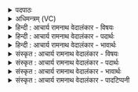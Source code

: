 <details><summary>पदपाठः</summary>

सो꣡मः꣢꣯। पू꣣षा꣢। च꣣। चेततुः। वि꣡श्वा꣢꣯साम्। सु꣣क्षितीना꣢म्। सु꣣। क्षितीना꣢म्। दे꣣वत्रा꣢। र꣣थ्योः꣢꣯। हि꣣ता꣢। १५४।
</details>

<details><summary>अधिमन्त्रम् (VC)</summary>

- इन्द्रः
- शुनःशेप आजीगर्तिः, वामदेवो वा
- गायत्री
- षड्जः
- ऐन्द्रं काण्डम्
</details>

<details><summary>हिन्दी : आचार्य रामनाथ वेदालंकार - विषयः</summary>

अगले मन्त्र में सोम और पूषा के गुण-कर्मों के वर्णन द्वारा इन्द्र परमेश्वर की महिमा प्रकट की गयी है।
</details>

<details><summary>हिन्दी : आचार्य रामनाथ वेदालंकार - पदार्थः</summary>

पदार्थान्वयभाषाः -  (सोमः पूषा च) चन्द्रमा और सूर्य अथवा मन और आत्मा (विश्वासाम् सुक्षितीनाम्) सब उत्कृष्ट प्रजाओं का (चेततुः) उपकार करना जानते हैं, वे (देवत्रा) विद्वज्जनों में (रथ्योः) रथारुढों के समान उन्नति के लिए प्रयत्नशील गुरु-शिष्य, माता-पिता, पिता-पुत्र, पत्नी-यजमान, स्त्री-पुरुष, शास्य-शासक आदि के (हिता) हितकारी होते हैं ॥१०॥
</details>

<details><summary>हिन्दी : आचार्य रामनाथ वेदालंकार - भावार्थः</summary>

भावार्थभाषाः -  इन्द्र नामक परमेश्वर की ही यह महिमा है कि उसकी रची हुई सृष्टि में सौम्य चन्द्रमा और तैजस सूर्य तथा मानव शरीर में सौम्य मन और तैजस आत्मा दोनों प्राण आदि के प्रदान द्वारा सब प्रजाओं का उपकार करते हैं। जैसे रथारूढ़ रथस्वामी और सारथि अथवा रानी और राजा क्रमशः मार्ग को पार करते चलते हैं, वैसे ही जो भी गुरु-शिष्य, माता-पिता, पिता-पुत्र, पत्नी-यजमान, स्त्री-पुरुष, शास्य-शासक आदि उन्नति के लिए प्रयत्न करते हैं, उनके लिए पूर्वोक्त दोनों चन्द्र-सूर्य और मन-आत्मा परम हितकारी होते हैं ॥१०॥ इस दशति में इन्द्र और इन्द्र द्वारा रचित भूमि, गाय, वेदवाणी, चन्द्र, सूर्य आदि का महत्त्व वर्णित होने से और इन्द्र के पास से ऋत की मेधा की प्राप्ति का वर्णन होने से इस दशति के विषय की पूर्व दशति के विषय के साथ सङ्गति है, यह जानना चाहिए ॥ द्वितीय—प्रपाठक में द्वितीय—अर्ध की प्रथमः—दशति समाप्त ॥ द्वितीय—अध्याय में चतुर्थ खण्ड समाप्त ॥
</details>

<details><summary>संस्कृत : आचार्य रामनाथ वेदालंकार - विषयः</summary>

अथ सोमस्य पूष्णश्च गुणकर्मवर्णनमुखेनेन्द्रस्य महिमानमाचष्टे।
</details>

<details><summary>संस्कृत : आचार्य रामनाथ वेदालंकार - पदार्थः</summary>

पदार्थान्वयभाषाः -  (सोमः पूषा च) सौम्यश्चन्द्रः पोषकः सूर्यश्च, यद्वा चान्द्रमसं मनः सौरः आत्मा च (विश्वासाम् सुक्षितीनाम्) सर्वासां सुप्रजानाम्, सर्वाः सुप्रजा इत्यर्थः। क्षितय इति मनुष्यनाम। निघं० २।३। द्वितीयार्थे षष्ठी। (चेततुः) उपकर्तुं जानीतः। चिती संज्ञाने, लडर्थे लिट्, द्वित्वाभावश्छान्दसः। तौ (देवत्रा) देवेषु विद्वत्सु। देवशब्दात् देवमनुष्य०। अ० ५।४।५६ इति सप्तम्यर्थे त्रा प्रत्ययः। (रथ्योः१) रथारूढयोरिव उन्नत्यै प्रयतमानयोः गुरुशिष्ययोः, मातापित्रोः, पितापुत्रयोः, पत्नीयजमानयोः, स्त्रीपुरुषयोः, शास्यशासकयोः (हिता) हितौ हितकारिणौ भवतः। अत्र सुपां सुलुक्०। अ० ७।१।३९ इति प्रथमाद्विवचनस्याकारः ॥१०॥
</details>

<details><summary>संस्कृत : आचार्य रामनाथ वेदालंकार - भावार्थः</summary>

भावार्थभाषाः -  इन्द्राख्यस्य परमेश्वरस्यैवायं महिमा यत् तद्रचितायां सृष्टौ सौम्यश्चन्द्रमास्तैजसः सूर्यश्च, मानवशरीरे च सौम्यं मनस्तैजस आत्मा च उभावपि प्राणादिप्रदानेन सर्वाः प्रजा उपकुरुतः। यथा रथारूढी रथस्वामी सारथिश्च यद्वा राज्ञी राजा च क्रमशोऽध्वानं लङ्घयतस्तथैव यावपि गुरुशिष्यौ वा मातापितरौ वा पितापुत्रौ वा पत्नीयजमानौ वा स्त्रीपुरुषौ वा शास्यशासकौ वा समुत्कर्षाय प्रयतमानौ भवतस्तयोः कृते तौ परमहितावहौ सम्पद्येते ॥१०॥ अत्रेन्द्रस्य तद्रचितानां भूमिधेनुवेदवाक्चन्द्रसूर्यादीनां च महत्त्ववर्णनात्, इन्द्रस्य सकाशाद् ऋतस्य मेधायाः प्राप्तिवर्णनाच्चैतद्दशत्यर्थस्य पूर्वदशत्यर्थेन सह सङ्गतिरस्तीति वेद्यम् ॥ इति द्वितीये प्रपाठके द्वितीयार्धे प्रथमा दशतिः। इति द्वितीयाध्याये चतुर्थः खण्डः।
</details>

<details><summary>संस्कृत : आचार्य रामनाथ वेदालंकार - पादटिप्पनी</summary>

टिप्पणी:   १. रथ्योः। रथशब्देनात्र यज्ञ उच्यते, रंहतेर्गतिकर्मणः। रथस्य यज्ञस्य यौ वोढारौ तौ पत्नीयजमानावत्र रथ्यावुच्येते तयोः। यज्ञस्य देवान् प्रति प्रापयित्रोः पत्नीयजमानयोः हिता हितौ—इति वि०। रथनेता रथिः। रथनायकयोः हिता विहितौ प्रजापतिना—इति भ०। सायणस्तु रथ्यः अर्हिता इति पदच्छेदं कृत्वा रथ्यः रथार्हः अर्हिता आरोढा सोमः तादृशः पूषा सूर्यश्च इति व्याचष्टे। तत्तु पदकारविरुद्धम्।
</details>